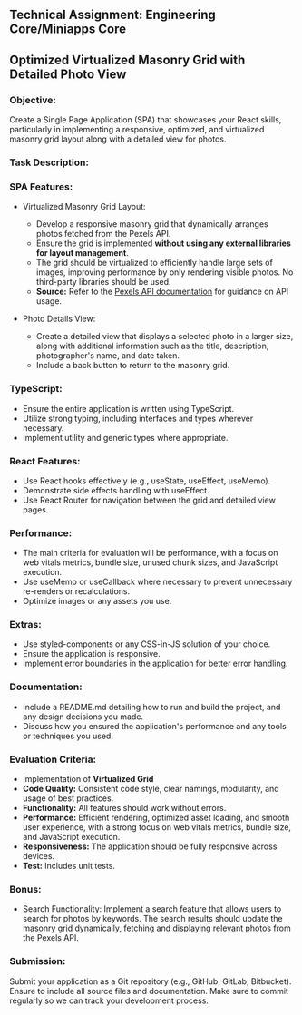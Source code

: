 ## Technical Assignment: Engineering Core/Miniapps Core
## Optimized Virtualized Masonry Grid with Detailed Photo View

### Objective:
Create a Single Page Application (SPA) that showcases your React skills, particularly in implementing a responsive, optimized, and virtualized masonry grid layout along with a detailed view for photos.

### Task Description:
### SPA Features:

- Virtualized Masonry Grid Layout:
  - Develop a responsive masonry grid that dynamically arranges photos fetched from the Pexels API.
  - Ensure the grid is implemented **without using any external libraries for layout management**.
  - The grid should be virtualized to efficiently handle large sets of images, improving performance by only rendering visible photos. No third-party libraries should be used.
  - **Source:** Refer to the [Pexels API documentation](https://www.pexels.com/api/documentation/) for guidance on API usage. 

- Photo Details View:
  - Create a detailed view that displays a selected photo in a larger size, along with additional information such as the title, description, photographer's name, and date taken.
  - Include a back button to return to the masonry grid.

### TypeScript:
- Ensure the entire application is written using TypeScript.
- Utilize strong typing, including interfaces and types wherever necessary.
- Implement utility and generic types where appropriate.
  
### React Features:
- Use React hooks effectively (e.g., useState, useEffect, useMemo).
- Demonstrate side effects handling with useEffect. 
- Use React Router for navigation between the grid and detailed view pages.

### Performance:
- The main criteria for evaluation will be performance, with a focus on web vitals metrics, bundle size, unused chunk sizes, and JavaScript execution.
- Use useMemo or useCallback where necessary to prevent unnecessary re-renders or
  recalculations.
- Optimize images or any assets you use.

### Extras:
- Use styled-components or any CSS-in-JS solution of your choice.
- Ensure the application is responsive. 
- Implement error boundaries in the application for better error handling.
  
### Documentation:
- Include a README.md detailing how to run and build the project, and any design decisions you made.
- Discuss how you ensured the application's performance and any tools or techniques you used.

### Evaluation Criteria:
- Implementation of **Virtualized Grid**
- **Code Quality:** Consistent code style, clear namings, modularity, and usage of best practices. 
- **Functionality:** All features should work without errors. 
- **Performance:** Efficient rendering, optimized asset loading, and smooth user experience, with a strong focus on web vitals metrics, bundle size, and JavaScript execution.
- **Responsiveness:** The application should be fully responsive across devices.
- **Test:** Includes unit tests.

### Bonus:
- Search Functionality: Implement a search feature that allows users to search for photos by keywords. The search results should update the masonry grid dynamically, fetching and displaying relevant photos from the Pexels API.

### Submission:
Submit your application as a Git repository (e.g., GitHub, GitLab, Bitbucket). Ensure to include all source files and documentation. Make sure to commit regularly so we can track your development process.
